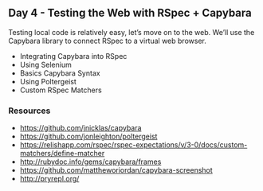 ## Day 4 - Testing the Web with RSpec + Capybara

Testing local code is relatively easy, let’s move on to the web. We’ll use the
Capybara library to connect RSpec to a virtual web browser.

* Integrating Capybara into RSpec
* Using Selenium
* Basics Capybara Syntax
* Using Poltergeist
* Custom RSpec Matchers

### Resources

* https://github.com/jnicklas/capybara
* https://github.com/jonleighton/poltergeist
* https://relishapp.com/rspec/rspec-expectations/v/3-0/docs/custom-matchers/define-matcher
* http://rubydoc.info/gems/capybara/frames
* https://github.com/mattheworiordan/capybara-screenshot
* http://pryrepl.org/